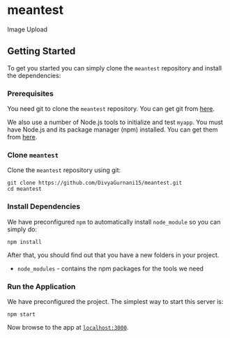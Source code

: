 # meantest
Image Upload

## Getting Started

To get you started you can simply clone the `meantest` repository and install the dependencies:

### Prerequisites

You need git to clone the `meantest` repository. You can get git from [here][git].

We also use a number of Node.js tools to initialize and test `myapp`. You must have Node.js
and its package manager (npm) installed. You can get them from [here][node].

### Clone `meantest`

Clone the `meantest` repository using git:

```
git clone https://github.com/DivyaGurnani15/meantest.git 
cd meantest
```

### Install Dependencies

We have preconfigured `npm` to automatically install `node_module` so you can simply do:

```
npm install
```

After that, you should find out that you have a new folders in your project.

* `node_modules` - contains the npm packages for the tools we need


### Run the Application

We have preconfigured the project. The simplest way to start this server is:

```
npm start
```

Now browse to the app at [`localhost:3000`][local-app-url].


[git]: https://git-scm.com/
[local-app-url]: http://localhost:3000
[node]: https://nodejs.org/
[npm]: https://www.npmjs.org/

